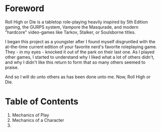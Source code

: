 # Foreword
Roll High or Die is a tabletop role-playing heavily inspired by 5th Edition gaming, the GURPS system, Vampore the Masqurade, and modern "hardcore" video-games like Tarkov, Stalker, or Soulsborne titles.

I began this project as a youngster after I found myself disgruntled with the at-the-time current edition of your favorite nerd's favorite roleplaying game. They - in my eyes - knocked it out of the park on their last one. As I played other games, I started to understand why I liked what a lot of others didn't, and why I didn't  like this return to form that so many others seemed to praise.

And so I will do unto others as has been done unto me. Now, Roll High or Die.

# Table of Contents

1. Mechanics of Play
2. Mechanics of a Character
3. 